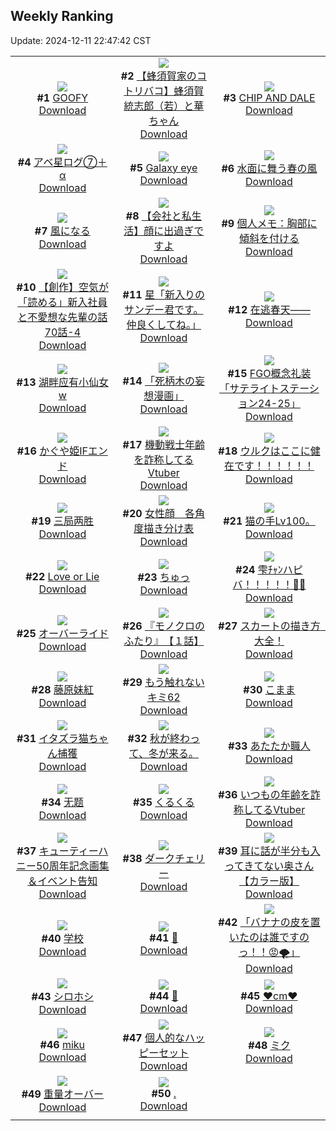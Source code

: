## Weekly Ranking
Update: 2024-12-11 22:47:42 CST

|      |      |      |
| :----: | :----: | :----: |
| ![](https://i.pixiv.re/c/240x480/img-master/img/2024/12/04/00/00/48/124874883_p0_master1200.jpg)<br>**#1** [GOOFY](https://www.pixiv.net/artworks/124874883)<br>[Download](https://i.pixiv.re/img-original/img/2024/12/04/00/00/48/124874883_p0.png) | ![](https://i.pixiv.re/c/240x480/img-master/img/2024/12/04/17/38/05/124890387_p0_master1200.jpg)<br>**#2** [【蜂須賀家のコトリバコ】蜂須賀統志郎（若）と華ちゃん](https://www.pixiv.net/artworks/124890387)<br>[Download](https://i.pixiv.re/img-original/img/2024/12/04/17/38/05/124890387_p0.jpg) | ![](https://i.pixiv.re/c/240x480/img-master/img/2024/12/06/00/00/52/124929117_p0_master1200.jpg)<br>**#3** [CHIP AND DALE](https://www.pixiv.net/artworks/124929117)<br>[Download](https://i.pixiv.re/img-original/img/2024/12/06/00/00/52/124929117_p0.png) |
| ![](https://i.pixiv.re/c/240x480/img-master/img/2024/12/06/12/08/45/124920084_p0_master1200.jpg)<br>**#4** [アベ星ログ⑦＋α](https://www.pixiv.net/artworks/124920084)<br>[Download](https://i.pixiv.re/img-original/img/2024/12/06/12/08/45/124920084_p0.jpg) | ![](https://i.pixiv.re/c/240x480/img-master/img/2024/12/04/17/24/46/124890065_p0_master1200.jpg)<br>**#5** [Galaxy eye](https://www.pixiv.net/artworks/124890065)<br>[Download](https://i.pixiv.re/img-original/img/2024/12/04/17/24/46/124890065_p0.jpg) | ![](https://i.pixiv.re/c/240x480/img-master/img/2024/12/05/07/30/01/124909023_p0_master1200.jpg)<br>**#6** [水面に舞う春の風](https://www.pixiv.net/artworks/124909023)<br>[Download](https://i.pixiv.re/img-original/img/2024/12/05/07/30/01/124909023_p0.jpg) |
| ![](https://i.pixiv.re/c/240x480/img-master/img/2024/12/06/20/17/59/124949134_p0_master1200.jpg)<br>**#7** [風になる](https://www.pixiv.net/artworks/124949134)<br>[Download](https://i.pixiv.re/img-original/img/2024/12/06/20/17/59/124949134_p0.jpg) | ![](https://i.pixiv.re/c/240x480/img-master/img/2024/12/06/12/00/11/124939167_p0_master1200.jpg)<br>**#8** [【会社と私生活】顔に出過ぎですよ](https://www.pixiv.net/artworks/124939167)<br>[Download](https://i.pixiv.re/img-original/img/2024/12/06/12/00/11/124939167_p0.jpg) | ![](https://i.pixiv.re/c/240x480/img-master/img/2024/12/05/06/00/04/124907910_p0_master1200.jpg)<br>**#9** [個人メモ：胸部に傾斜を付ける](https://www.pixiv.net/artworks/124907910)<br>[Download](https://i.pixiv.re/img-original/img/2024/12/05/06/00/04/124907910_p0.jpg) |
| ![](https://i.pixiv.re/c/240x480/img-master/img/2024/12/05/18/00/47/124918219_p0_master1200.jpg)<br>**#10** [【創作】空気が「読める」新入社員と不愛想な先輩の話70話-4](https://www.pixiv.net/artworks/124918219)<br>[Download](https://i.pixiv.re/img-original/img/2024/12/05/18/00/47/124918219_p0.jpg) | ![](https://i.pixiv.re/c/240x480/img-master/img/2024/12/04/00/00/18/124874761_p0_master1200.jpg)<br>**#11** [星「新入りのサンデー君です。仲良くしてね。」](https://www.pixiv.net/artworks/124874761)<br>[Download](https://i.pixiv.re/img-original/img/2024/12/04/00/00/18/124874761_p0.jpg) | ![](https://i.pixiv.re/c/240x480/img-master/img/2024/12/06/00/00/14/124928964_p0_master1200.jpg)<br>**#12** [在逃春天——](https://www.pixiv.net/artworks/124928964)<br>[Download](https://i.pixiv.re/img-original/img/2024/12/06/00/00/14/124928964_p0.png) |
| ![](https://i.pixiv.re/c/240x480/img-master/img/2024/12/05/12/32/47/124912861_p0_master1200.jpg)<br>**#13** [湖畔应有小仙女w](https://www.pixiv.net/artworks/124912861)<br>[Download](https://i.pixiv.re/img-original/img/2024/12/05/12/32/47/124912861_p0.jpg) | ![](https://i.pixiv.re/c/240x480/img-master/img/2024/12/05/12/26/23/124912751_p0_master1200.jpg)<br>**#14** [「死柄木の妄想漫画」](https://www.pixiv.net/artworks/124912751)<br>[Download](https://i.pixiv.re/img-original/img/2024/12/05/12/26/23/124912751_p0.png) | ![](https://i.pixiv.re/c/240x480/img-master/img/2024/12/06/12/33/16/124939757_p0_master1200.jpg)<br>**#15** [FGO概念礼装「サテライトステーション24-25」](https://www.pixiv.net/artworks/124939757)<br>[Download](https://i.pixiv.re/img-original/img/2024/12/06/12/33/16/124939757_p0.png) |
| ![](https://i.pixiv.re/c/240x480/img-master/img/2024/12/04/21/02/26/124896036_p0_master1200.jpg)<br>**#16** [かぐや姫IFエンド](https://www.pixiv.net/artworks/124896036)<br>[Download](https://i.pixiv.re/img-original/img/2024/12/04/21/02/26/124896036_p0.png) | ![](https://i.pixiv.re/c/240x480/img-master/img/2024/12/05/21/06/48/124923479_p0_master1200.jpg)<br>**#17** [機動戦士年齢を詐称してるVtuber](https://www.pixiv.net/artworks/124923479)<br>[Download](https://i.pixiv.re/img-original/img/2024/12/05/21/06/48/124923479_p0.png) | ![](https://i.pixiv.re/c/240x480/img-master/img/2024/12/05/23/42/25/124928287_p0_master1200.jpg)<br>**#18** [ウルクはここに健在です！！！！！！](https://www.pixiv.net/artworks/124928287)<br>[Download](https://i.pixiv.re/img-original/img/2024/12/05/23/42/25/124928287_p0.jpg) |
| ![](https://i.pixiv.re/c/240x480/img-master/img/2024/12/05/18/49/46/124919498_p0_master1200.jpg)<br>**#19** [三局两胜](https://www.pixiv.net/artworks/124919498)<br>[Download](https://i.pixiv.re/img-original/img/2024/12/05/18/49/46/124919498_p0.jpg) | ![](https://i.pixiv.re/c/240x480/img-master/img/2024/12/05/00/00/19/124901887_p0_master1200.jpg)<br>**#20** [女性顔　各角度描き分け表](https://www.pixiv.net/artworks/124901887)<br>[Download](https://i.pixiv.re/img-original/img/2024/12/05/00/00/19/124901887_p0.jpg) | ![](https://i.pixiv.re/c/240x480/img-master/img/2024/12/05/05/48/14/124907791_p0_master1200.jpg)<br>**#21** [猫の手Lv100。](https://www.pixiv.net/artworks/124907791)<br>[Download](https://i.pixiv.re/img-original/img/2024/12/05/05/48/14/124907791_p0.jpg) |
| ![](https://i.pixiv.re/c/240x480/img-master/img/2024/12/06/20/10/04/124948908_p0_master1200.jpg)<br>**#22** [Love or Lie](https://www.pixiv.net/artworks/124948908)<br>[Download](https://i.pixiv.re/img-original/img/2024/12/06/20/10/04/124948908_p0.jpg) | ![](https://i.pixiv.re/c/240x480/img-master/img/2024/12/04/00/21/39/124875817_p0_master1200.jpg)<br>**#23** [ちゅっ](https://www.pixiv.net/artworks/124875817)<br>[Download](https://i.pixiv.re/img-original/img/2024/12/04/00/21/39/124875817_p0.jpg) | ![](https://i.pixiv.re/c/240x480/img-master/img/2024/12/06/00/00/01/124928874_p0_master1200.jpg)<br>**#24** [雫ﾁｬﾝハピバ！！！！！🎂🎉](https://www.pixiv.net/artworks/124928874)<br>[Download](https://i.pixiv.re/img-original/img/2024/12/06/00/00/01/124928874_p0.jpg) |
| ![](https://i.pixiv.re/c/240x480/img-master/img/2024/12/05/18/06/45/124918434_p0_master1200.jpg)<br>**#25** [オーバーライド](https://www.pixiv.net/artworks/124918434)<br>[Download](https://i.pixiv.re/img-original/img/2024/12/05/18/06/45/124918434_p0.jpg) | ![](https://i.pixiv.re/c/240x480/img-master/img/2024/12/04/16/10/01/124888760_p0_master1200.jpg)<br>**#26** [『モノクロのふたり』　【１話】](https://www.pixiv.net/artworks/124888760)<br>[Download](https://i.pixiv.re/img-original/img/2024/12/04/16/10/01/124888760_p0.jpg) | ![](https://i.pixiv.re/c/240x480/img-master/img/2024/12/04/00/01/08/124874932_p0_master1200.jpg)<br>**#27** [スカートの描き方　大全！](https://www.pixiv.net/artworks/124874932)<br>[Download](https://i.pixiv.re/img-original/img/2024/12/04/00/01/08/124874932_p0.png) |
| ![](https://i.pixiv.re/c/240x480/img-master/img/2024/12/05/01/22/44/124904440_p0_master1200.jpg)<br>**#28** [藤原妹紅](https://www.pixiv.net/artworks/124904440)<br>[Download](https://i.pixiv.re/img-original/img/2024/12/05/01/22/44/124904440_p0.jpg) | ![](https://i.pixiv.re/c/240x480/img-master/img/2024/12/05/16/55/43/124916799_p0_master1200.jpg)<br>**#29** [もう触れないキミ62](https://www.pixiv.net/artworks/124916799)<br>[Download](https://i.pixiv.re/img-original/img/2024/12/05/16/55/43/124916799_p0.jpg) | ![](https://i.pixiv.re/c/240x480/img-master/img/2024/12/05/18/16/24/124918672_p0_master1200.jpg)<br>**#30** [こまま](https://www.pixiv.net/artworks/124918672)<br>[Download](https://i.pixiv.re/img-original/img/2024/12/05/18/16/24/124918672_p0.png) |
| ![](https://i.pixiv.re/c/240x480/img-master/img/2024/12/04/00/30/06/124876057_p0_master1200.jpg)<br>**#31** [イタズラ猫ちゃん捕獲](https://www.pixiv.net/artworks/124876057)<br>[Download](https://i.pixiv.re/img-original/img/2024/12/04/00/30/06/124876057_p0.png) | ![](https://i.pixiv.re/c/240x480/img-master/img/2024/12/06/18/50/45/124946512_p0_master1200.jpg)<br>**#32** [秋が終わって、冬が来る。](https://www.pixiv.net/artworks/124946512)<br>[Download](https://i.pixiv.re/img-original/img/2024/12/06/18/50/45/124946512_p0.jpg) | ![](https://i.pixiv.re/c/240x480/img-master/img/2024/12/06/20/30/02/124949489_p0_master1200.jpg)<br>**#33** [あたたか職人](https://www.pixiv.net/artworks/124949489)<br>[Download](https://i.pixiv.re/img-original/img/2024/12/06/20/30/02/124949489_p0.png) |
| ![](https://i.pixiv.re/c/240x480/img-master/img/2024/12/05/15/35/32/124915571_p0_master1200.jpg)<br>**#34** [无题](https://www.pixiv.net/artworks/124915571)<br>[Download](https://i.pixiv.re/img-original/img/2024/12/05/15/35/32/124915571_p0.jpg) | ![](https://i.pixiv.re/c/240x480/img-master/img/2024/12/05/01/23/47/124904459_p0_master1200.jpg)<br>**#35** [くるくる](https://www.pixiv.net/artworks/124904459)<br>[Download](https://i.pixiv.re/img-original/img/2024/12/05/01/23/47/124904459_p0.jpg) | ![](https://i.pixiv.re/c/240x480/img-master/img/2024/12/04/21/01/22/124895993_p0_master1200.jpg)<br>**#36** [いつもの年齢を詐称してるVtuber](https://www.pixiv.net/artworks/124895993)<br>[Download](https://i.pixiv.re/img-original/img/2024/12/04/21/01/22/124895993_p0.png) |
| ![](https://i.pixiv.re/c/240x480/img-master/img/2024/12/04/05/11/46/124880262_p0_master1200.jpg)<br>**#37** [キューティーハニー50周年記念画集＆イベント告知](https://www.pixiv.net/artworks/124880262)<br>[Download](https://i.pixiv.re/img-original/img/2024/12/04/05/11/46/124880262_p0.jpg) | ![](https://i.pixiv.re/c/240x480/img-master/img/2024/12/05/08/54/41/124909993_p0_master1200.jpg)<br>**#38** [ダークチェリー](https://www.pixiv.net/artworks/124909993)<br>[Download](https://i.pixiv.re/img-original/img/2024/12/05/08/54/41/124909993_p0.jpg) | ![](https://i.pixiv.re/c/240x480/img-master/img/2024/12/04/00/00/52/124874898_p0_master1200.jpg)<br>**#39** [耳に話が半分も入ってきてない奥さん【カラー版】](https://www.pixiv.net/artworks/124874898)<br>[Download](https://i.pixiv.re/img-original/img/2024/12/04/00/00/52/124874898_p0.jpg) |
| ![](https://i.pixiv.re/c/240x480/img-master/img/2024/12/04/00/00/23/124874789_p0_master1200.jpg)<br>**#40** [学校](https://www.pixiv.net/artworks/124874789)<br>[Download](https://i.pixiv.re/img-original/img/2024/12/04/00/00/23/124874789_p0.jpg) | ![](https://i.pixiv.re/c/240x480/img-master/img/2024/12/04/22/00/01/124897871_p0_master1200.jpg)<br>**#41** [🫧](https://www.pixiv.net/artworks/124897871)<br>[Download](https://i.pixiv.re/img-original/img/2024/12/04/22/00/01/124897871_p0.png) | ![](https://i.pixiv.re/c/240x480/img-master/img/2024/12/05/19/01/15/124919865_p0_master1200.jpg)<br>**#42** [「バナナの皮を置いたのは誰ですのっ！！😡🌪️」](https://www.pixiv.net/artworks/124919865)<br>[Download](https://i.pixiv.re/img-original/img/2024/12/05/19/01/15/124919865_p0.jpg) |
| ![](https://i.pixiv.re/c/240x480/img-master/img/2024/12/05/01/07/16/124904077_p0_master1200.jpg)<br>**#43** [シロホシ](https://www.pixiv.net/artworks/124904077)<br>[Download](https://i.pixiv.re/img-original/img/2024/12/05/01/07/16/124904077_p0.jpg) | ![](https://i.pixiv.re/c/240x480/img-master/img/2024/12/05/23/40/45/124928233_p0_master1200.jpg)<br>**#44** [📛](https://www.pixiv.net/artworks/124928233)<br>[Download](https://i.pixiv.re/img-original/img/2024/12/05/23/40/45/124928233_p0.jpg) | ![](https://i.pixiv.re/c/240x480/img-master/img/2024/12/05/20/45/24/124922732_p0_master1200.jpg)<br>**#45** [❤️cm❤️](https://www.pixiv.net/artworks/124922732)<br>[Download](https://i.pixiv.re/img-original/img/2024/12/05/20/45/24/124922732_p0.png) |
| ![](https://i.pixiv.re/c/240x480/img-master/img/2024/12/05/06/38/59/124908374_p0_master1200.jpg)<br>**#46** [miku](https://www.pixiv.net/artworks/124908374)<br>[Download](https://i.pixiv.re/img-original/img/2024/12/05/06/38/59/124908374_p0.png) | ![](https://i.pixiv.re/c/240x480/img-master/img/2024/12/04/22/15/11/124898479_p0_master1200.jpg)<br>**#47** [個人的なハッピーセット](https://www.pixiv.net/artworks/124898479)<br>[Download](https://i.pixiv.re/img-original/img/2024/12/04/22/15/11/124898479_p0.png) | ![](https://i.pixiv.re/c/240x480/img-master/img/2024/12/06/00/00/14/124928956_p0_master1200.jpg)<br>**#48** [ミク](https://www.pixiv.net/artworks/124928956)<br>[Download](https://i.pixiv.re/img-original/img/2024/12/06/00/00/14/124928956_p0.jpg) |
| ![](https://i.pixiv.re/c/240x480/img-master/img/2024/12/04/00/22/49/124875864_p0_master1200.jpg)<br>**#49** [重量オーバー](https://www.pixiv.net/artworks/124875864)<br>[Download](https://i.pixiv.re/img-original/img/2024/12/04/00/22/49/124875864_p0.jpg) | ![](https://i.pixiv.re/c/240x480/img-master/img/2024/12/05/01/03/18/124903985_p0_master1200.jpg)<br>**#50** [.](https://www.pixiv.net/artworks/124903985)<br>[Download](https://i.pixiv.re/img-original/img/2024/12/05/01/03/18/124903985_p0.jpg) |
|      |
